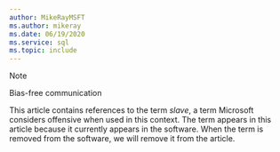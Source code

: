 ```yaml
---
author: MikeRayMSFT
ms.author: mikeray
ms.date: 06/19/2020
ms.service: sql
ms.topic: include
---
```

> [!NOTE]
> Bias-free communication
>
> This article contains references to the term _slave_, a term Microsoft considers offensive when used in this context. The term appears in this article because it currently appears in the software. When the term is removed from the software, we will remove it from the article.
